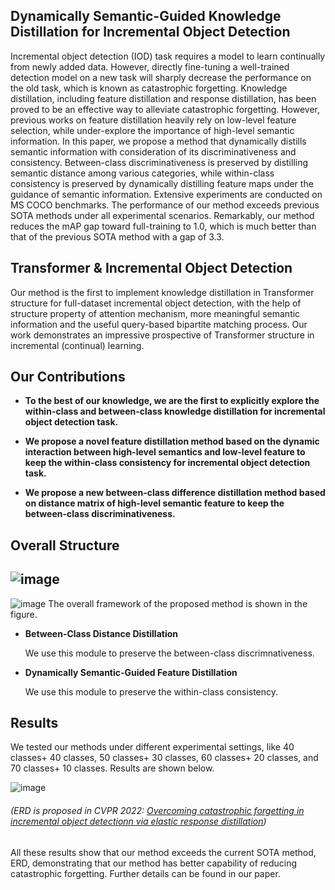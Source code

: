 
## Dynamically Semantic-Guided Knowledge Distillation for Incremental Object Detection

Incremental object detection (IOD) task requires a model to learn continually from newly added data. However, directly fine-tuning a well-trained detection model on a new task will sharply decrease the performance on the old task, which is known as catastrophic forgetting.
Knowledge distillation, including feature distillation and response distillation, has been proved to be an effective way to alleviate catastrophic forgetting. However, previous works on feature distillation heavily rely on low-level feature selection, while under-explore the importance of high-level semantic information. In this paper, we propose a method that dynamically distills semantic information with consideration of its discriminativeness and consistency. Between-class discriminativeness is preserved by distilling semantic distance among various categories, while within-class consistency is preserved by dynamically distilling feature maps under the guidance of semantic information. Extensive experiments are conducted on MS COCO benchmarks. The performance of our method exceeds previous SOTA methods under all experimental scenarios. Remarkably, our method reduces the mAP gap toward full-training to 1.0, which is much better than that of the previous SOTA method with a gap of 3.3.

## Transformer & Incremental Object Detection
Our method is the first to implement knowledge distillation in Transformer structure for full-dataset incremental object detection, with the help of structure property of attention mechanism, more meaningful semantic information and the useful query-based bipartite matching process. Our work demonstrates an impressive prospective of Transformer structure in incremental (continual) learning.

## Our Contributions
 - **To the best of our knowledge, we are the first to explicitly explore the within-class and between-class knowledge distillation for incremental object detection task.**
 
 - **We propose a novel feature distillation method based on the dynamic interaction between high-level semantics and low-level feature to keep the within-class consistency for incremental object detection task.**

 - **We propose a new between-class difference distillation method based on distance matrix of high-level semantic feature to keep the between-class discriminativeness.**

## Overall Structure
## ![image](https://img-blog.csdnimg.cn/9a3433b021224a7a83c5c83157bf67f7.png)
![image](https://img-blog.csdnimg.cn/37e5b770f2e54ac494180f4080246a4d.jpeg)
The overall framework of the proposed method is shown in the figure. 
 - **Between-Class Distance Distillation**

    We use this module to preserve the between-class discrimnativeness.

- **Dynamically Semantic-Guided Feature Distillation**

    We use this module to preserve the within-class consistency. 

## Results

We tested our methods under different experimental settings, like 40 classes+ 40 classes, 50 classes+ 30 classes, 60 classes+ 20 classes, and 70 classes+ 10 classes. Results are shown below. 

![image](https://img-blog.csdnimg.cn/86bc76f740a646f6b1c6651f79d586f9.png)
###### (ERD is proposed in CVPR 2022: [Overcoming catastrophic forgetting in incremental object detectionn via elastic response distillation](https://arxiv.org/abs/2204.02136))

All these results show that our method exceeds the current SOTA method, ERD, demonstrating that our method has better capability of reducing catastrophic forgetting. Further details can be found in our paper. 
 
 
